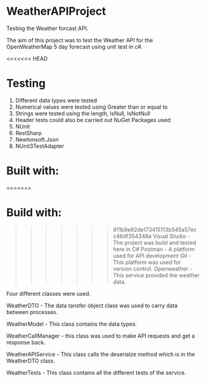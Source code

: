 # WeatherAPIProject

Testing the Weather forcast API.

The aim of this project was to test the Weather API for the OpenWeatherMap 5 day forecast using unit test in c#.

<<<<<<< HEAD
# Testing 
1. Different data types were tested
2. Numerical values were tested using Greater than or equal to
3. Strings were tested using the length, IsNull, IsNotNull
4. Header tests could also be carried out 
NuGet Packages used:
1. NUnit
2. RestSharp
3. Newtonsoft.Json
4. NUnit3TestAdapter

# Built with:
=======
# Build with:
>>>>>>> 911b9e92de173415113b545a57ecc46df354348a
Visual Studio - The project was build and tested here in C#
Postman - A platform used for API development
Git - This platform was used for version control.
Openweather - This service provided the weather data.

Four different classes were used.

WeatherDTO - The data tansfer object class was used to carry data between processes.

WeatherModel - This class contains the data types.

WeatherCallManager - this class was used to make API requests and get a response back.

WeatherAPIService - This class calls the deserialze method which is in the WeatherDTO class.

WeatherTests - This class contains all the different tests of the service.